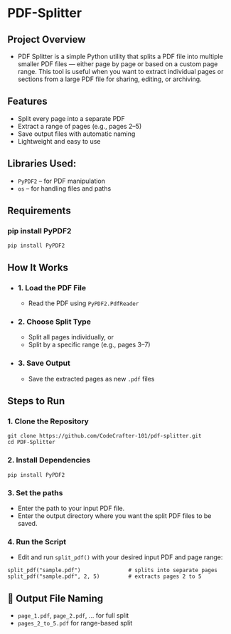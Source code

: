 # PDF-Splitter


## Project Overview
- PDF Splitter is a simple Python utility that splits a PDF file into multiple smaller PDF files — either page by page or based on a custom page range. This tool is useful when you want to extract individual pages or sections from a large PDF file for sharing, editing, or archiving.

## Features
- Split every page into a separate PDF
- Extract a range of pages (e.g., pages 2–5)
- Save output files with automatic naming
- Lightweight and easy to use

## Libraries Used:
- `PyPDF2` – for PDF manipulation
- `os` – for handling files and paths

## Requirements
### pip install PyPDF2
````
pip install PyPDF2
````


## How It Works
- ### 1. Load the PDF File
   - Read the PDF using `PyPDF2.PdfReader`
- ### 2. Choose Split Type
   - Split all pages individually, or
   - Split by a specific range (e.g., pages 3–7)
- ### 3. Save Output
   - Save the extracted pages as new `.pdf` files

## Steps to Run
### 1. Clone the Repository
````
git clone https://github.com/CodeCrafter-101/pdf-splitter.git
cd PDF-Splitter
````
### 2. Install Dependencies
````
pip install PyPDF2
````
### 3. Set the paths
- Enter the path to your input PDF file.
- Enter the output directory where you want the split PDF files to be saved.

### 4. Run the Script
- Edit and run `split_pdf()` with your desired input PDF and page range:
````
split_pdf("sample.pdf")               # splits into separate pages
split_pdf("sample.pdf", 2, 5)         # extracts pages 2 to 5
````

## 📂 Output File Naming
- `page_1.pdf`, `page_2.pdf`, ... for full split
- `pages_2_to_5.pdf` for range-based split




